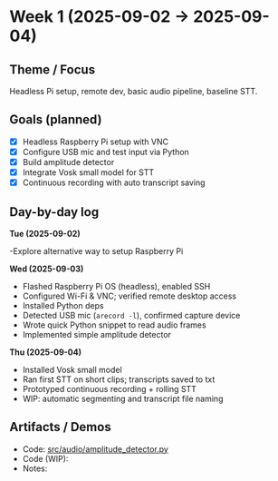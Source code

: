 # Week 1 (2025-09-02 → 2025-09-04)

## Theme / Focus
Headless Pi setup, remote dev, basic audio pipeline, baseline STT.

## Goals (planned)
- [x] Headless Raspberry Pi setup with VNC
- [x] Configure USB mic and test input via Python
- [x] Build amplitude detector
- [x] Integrate Vosk small model for STT
- [x] Continuous recording with auto transcript saving

## Day-by-day log
**Tue (2025-09-02)**  

-Explore alternative way to setup Raspberry Pi

**Wed (2025-09-03)**
- Flashed Raspberry Pi OS (headless), enabled SSH
- Configured Wi-Fi & VNC; verified remote desktop access
- Installed Python deps
- Detected USB mic (`arecord -l`), confirmed capture device
- Wrote quick Python snippet to read audio frames
- Implemented simple amplitude detector

**Thu (2025-09-04)**
- Installed Vosk small model
- Ran first STT on short clips; transcripts saved to txt
- Prototyped continuous recording + rolling STT
- WIP: automatic segmenting and transcript file naming

## Artifacts / Demos
- Code: [src/audio/amplitude_detector.py](../../src/audio/amplitude_detector.py)
- Code (WIP): 
- Notes: 
